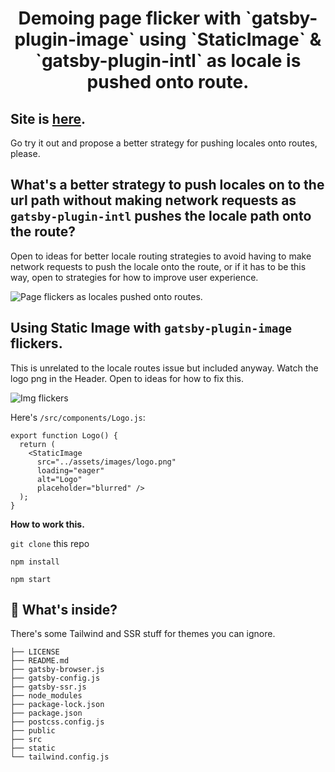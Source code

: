 <!-- START -->
<h1 align="center">
  Demoing page flicker with `gatsby-plugin-image` using `StaticImage` & `gatsby-plugin-intl` as locale is pushed onto route.
</h1>

## Site is [here](https://gracious-mestorf-268e1b.netlify.app/en/). ##

Go try it out and propose a better strategy for pushing locales onto routes, please.

## What's a better strategy to push locales on to the url path without making network requests as `gatsby-plugin-intl` pushes the locale path onto the route?

Open to ideas for better locale routing strategies to avoid having to make network requests to push the locale onto the route, or if it has to be this way, open to strategies for how to improve user experience.

![Page flickers as locales pushed onto routes.](https://media.giphy.com/media/6wVDjk6aBBjiAS3gkX/giphy.gif)

## Using Static Image with `gatsby-plugin-image` flickers.

This is unrelated to the locale routes issue but included anyway. Watch the logo png in the Header. Open to ideas for how to fix this. 

![Img flickers](https://media.giphy.com/media/Y7CdS5vPTJ7Codxn2x/giphy.gif)

Here's `/src/components/Logo.js`:

```
export function Logo() {
  return (
    <StaticImage
      src="../assets/images/logo.png"
      loading="eager"
      alt="Logo"
      placeholder="blurred" />
  );
}
```



**How to work this.**

`git clone` this repo

`npm install`

`npm start`

## 🧐 What's inside?

There's some Tailwind and SSR stuff for themes you can ignore.

```.
├── LICENSE
├── README.md
├── gatsby-browser.js
├── gatsby-config.js
├── gatsby-ssr.js
├── node_modules
├── package-lock.json
├── package.json
├── postcss.config.js
├── public
├── src
├── static
└── tailwind.config.js
```

<!-- END -->
